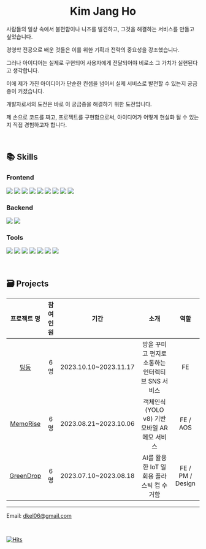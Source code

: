 # <div align=center> Kim Jang Ho </div>
<div style="text-align: left">
  
사람들의 일상 속에서 불편함이나 니즈를 발견하고, 그것을 해결하는 서비스를 만들고 싶었습니다.

경영학 전공으로 배운 것들은 이를 위한 기획과 전략의 중요성을 강조했습니다.

그러나 아이디어는 실제로 구현되어 사용자에게 전달되어야 비로소 그 가치가 실현된다고 생각합니다.

이에 제가 가진 아이디어가 단순한 컨셉을 넘어서 실제 서비스로 발전할 수 있는지 궁금증이 커졌습니다.

개발자로서의 도전은 바로 이 궁금증을 해결하기 위한 도전입니다.

제 손으로 코드를 짜고, 프로젝트를 구현함으로써, 아이디어가 어떻게 현실화 될 수 있는지 직접 경험하고자 합니다.
</div>
<br>

## <div style="text-align: left"> 📚 Skills </div> 
### <div style="text-align: left"> Frontend </div>
<p style="text-align: left">
  <img src="https://img.shields.io/badge/HTML5-000000?style=flat-square&logo=HTML5&logoColor=E34F26"/>
  <img src="https://img.shields.io/badge/CSS3-000000?style=flat-square&logo=CSS3&logoColor=1572B6"/>
  <img src="https://img.shields.io/badge/JavaScript-000000?style=flat-square&logo=JavaScript&logoColor=F7DF1E"/>
  <img src="https://img.shields.io/badge/React-000000?style=flat-square&logo=React&logoColor=61DAFB"/>
  <img src="https://img.shields.io/badge/Recoil-000000?style=flat-square&logo=Recoil&logoColor=3578E5"/>
  <img src="https://img.shields.io/badge/Redux-000000?style=flat-square&logo=Redux&logoColor=#764ABC" />
  <img src="https://img.shields.io/badge/React_Three_Fiber-000000?style=flat-square&logo=Three.js&logoColor=#000000" />
  <img src="https://img.shields.io/badge/React_Native-000000?style=flat-square&logo=react&logoColor=61DAFB" />
  <img src="https://img.shields.io/badge/Vue.js (2)-000000?style=flat-square&logo=Vue.js&logoColor=4FC08D"/>
</p>

### <div style="text-align: left"> Backend </div> 
<p style="text-align: left">
  <img src="https://img.shields.io/badge/Python-000000?style=flat-square&logo=Python&logoColor=3776AB"/>
  <img src="https://img.shields.io/badge/Django-000000?style=flat-square&logo=Django&logoColor=#092E20 "/>
</p>

  
### <div style="text-align: left"> Tools </div>   

<p style="text-align: left">
  <img src="https://img.shields.io/badge/Git-000000?style=flat-square&logo=Git&logoColor=F05032"/>
  <img src="https://img.shields.io/badge/GitHub-000000?style=flat-square&logo=Github&logoColor=ffffff"/>
  <img src="https://img.shields.io/badge/GitLab-000000?style=flat-square&logo=Gitlab&logoColor=FC6D26"/>
  <img src="https://img.shields.io/badge/Jira-000000?style=flat-square&logo=Jira&logoColor=0052CC"/>
  <img src="https://img.shields.io/badge/Notion-000000?style=flat-square&logo=Notion&logoColor=ffffff"/>
  <img src="https://img.shields.io/badge/Figma-000000?style=flat-square&logo=Figma&logoColor=F24E1E"/>
  <img src="https://img.shields.io/badge/Blender-000000?style=flat-square&logo=Blender&logoColor=#E87D0D"/>
  

</p>
</br>

## <div style="text-align: left"> 🗃 Projects </div> 

<div align=center> 
  
|프로젝트 명|참여 인원|기간|소개|역할|
|:--:|:--:|:--:|:--:|:--:|
|[딩동](https://github.com/KJH0406/DingDong)|6명|2023.10.10~2023.11.17| 방을 꾸미고 편지로 소통하는 인터렉티브 SNS 서비스 |FE|
|[MemoRise](https://github.com/KJH0406/MemoRise)|6명|2023.08.21~2023.10.06| 객체인식(YOLO v8) 기반 모바일 AR 메모 서비스| FE / AOS |
|[GreenDrop](https://github.com/KJH0406/GreenDrop/)|6명|2023.07.10~2023.08.18| AI를 활용한 IoT 일회용 플라스틱 컵 수거함|FE / PM / Design|
</div>

<hr>

Email: dkel06@gmail.com

<br>

[![Hits](https://hits.seeyoufarm.com/api/count/incr/badge.svg?url=https%3A%2F%2Fgithub.com%2FKJH0406%2Fhit-counter&count_bg=%2379C83D&title_bg=%23555555&icon=&icon_color=%23E7E7E7&title=hits&edge_flat=false)](https://hits.seeyoufarm.com)





